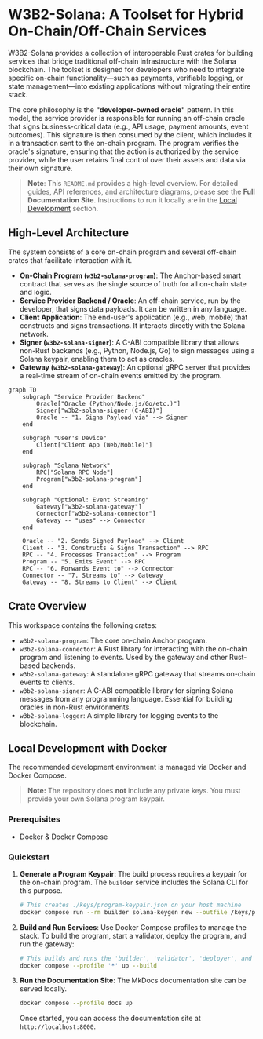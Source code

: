 # W3B2-Solana: A Toolset for Hybrid On-Chain/Off-Chain Services

W3B2-Solana provides a collection of interoperable Rust crates for building services that bridge traditional off-chain infrastructure with the Solana blockchain. The toolset is designed for developers who need to integrate specific on-chain functionality—such as payments, verifiable logging, or state management—into existing applications without migrating their entire stack.

The core philosophy is the **"developer-owned oracle"** pattern. In this model, the service provider is responsible for running an off-chain oracle that signs business-critical data (e.g., API usage, payment amounts, event outcomes). This signature is then consumed by the client, which includes it in a transaction sent to the on-chain program. The program verifies the oracle's signature, ensuring that the action is authorized by the service provider, while the user retains final control over their assets and data via their own signature.

> **Note**: This `README.md` provides a high-level overview. For detailed guides, API references, and architecture diagrams, please see the **Full Documentation Site**. Instructions to run it locally are in the [Local Development](#local-development-with-docker) section.

## High-Level Architecture

The system consists of a core on-chain program and several off-chain crates that facilitate interaction with it.

-   **On-Chain Program (`w3b2-solana-program`)**: The Anchor-based smart contract that serves as the single source of truth for all on-chain state and logic.
-   **Service Provider Backend / Oracle**: An off-chain service, run by the developer, that signs data payloads. It can be written in any language.
-   **Client Application**: The end-user's application (e.g., web, mobile) that constructs and signs transactions. It interacts directly with the Solana network.
-   **Signer (`w3b2-solana-signer`)**: A C-ABI compatible library that allows non-Rust backends (e.g., Python, Node.js, Go) to sign messages using a Solana keypair, enabling them to act as oracles.
-   **Gateway (`w3b2-solana-gateway`)**: An optional gRPC server that provides a real-time stream of on-chain events emitted by the program.

```mermaid
graph TD
    subgraph "Service Provider Backend"
        Oracle["Oracle (Python/Node.js/Go/etc.)"]
        Signer["w3b2-solana-signer (C-ABI)"]
        Oracle -- "1. Signs Payload via" --> Signer
    end

    subgraph "User's Device"
        Client["Client App (Web/Mobile)"]
    end

    subgraph "Solana Network"
        RPC["Solana RPC Node"]
        Program["w3b2-solana-program"]
    end
    
    subgraph "Optional: Event Streaming"
        Gateway["w3b2-solana-gateway"]
        Connector["w3b2-solana-connector"]
        Gateway -- "uses" --> Connector
    end

    Oracle -- "2. Sends Signed Payload" --> Client
    Client -- "3. Constructs & Signs Transaction" --> RPC
    RPC -- "4. Processes Transaction" --> Program
    Program -- "5. Emits Event" --> RPC
    RPC -- "6. Forwards Event to" --> Connector
    Connector -- "7. Streams to" --> Gateway
    Gateway -- "8. Streams to Client" --> Client
```

## Crate Overview

This workspace contains the following crates:

-   `w3b2-solana-program`: The core on-chain Anchor program.
-   `w3b2-solana-connector`: A Rust library for interacting with the on-chain program and listening to events. Used by the gateway and other Rust-based backends.
-   `w3b2-solana-gateway`: A standalone gRPC gateway that streams on-chain events to clients.
-   `w3b2-solana-signer`: A C-ABI compatible library for signing Solana messages from any programming language. Essential for building oracles in non-Rust environments.
-   `w3b2-solana-logger`: A simple library for logging events to the blockchain.

## Local Development with Docker

The recommended development environment is managed via Docker and Docker Compose.

> **Note:** The repository does **not** include any private keys. You must provide your own Solana program keypair.

### Prerequisites

*   Docker & Docker Compose

### Quickstart

1.  **Generate a Program Keypair**: The build process requires a keypair for the on-chain program. The `builder` service includes the Solana CLI for this purpose.
    ```bash
    # This creates ./keys/program-keypair.json on your host machine
    docker compose run --rm builder solana-keygen new --outfile /keys/program-keypair.json
    ```

2.  **Build and Run Services**: Use Docker Compose profiles to manage the stack. To build the program, start a validator, deploy the program, and run the gateway:
    ```bash
    # This builds and runs the 'builder', 'validator', 'deployer', and 'gateway' services
    docker compose --profile '*' up --build
    ```

3.  **Run the Documentation Site**: The MkDocs documentation site can be served locally.
    ```bash
    docker compose --profile docs up
    ```
    Once started, you can access the documentation site at `http://localhost:8000`.